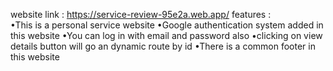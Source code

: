 website link : https://service-review-95e2a.web.app/
features :  
•This is a personal service website
•Google authentication system added in this website
•You can log in with email and password also
•clicking on view details button will go an dynamic route by id 
•There is a common footer in this website